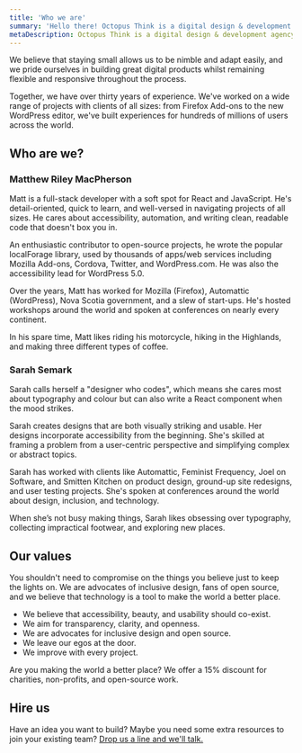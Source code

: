 ```yaml
---
title: 'Who we are'
summary: 'Hello there! Octopus Think is a digital design & development agency based in Scotland.'
metaDescription: Octopus Think is a digital design & development agency based in Scotland. I AM A META. 
---
```


We believe that staying small allows us to be nimble and adapt easily, and we pride ourselves in building great digital products whilst remaining flexible and responsive throughout the process.

Together, we have over thirty years of experience. We've worked on a wide range of projects with clients of all sizes: from Firefox Add-ons to the new WordPress editor, we've built experiences for hundreds of millions of users across the world.

## Who are we?

### Matthew Riley MacPherson

Matt is a full-stack developer with a soft spot for React and JavaScript. He's detail-oriented, quick to learn, and well-versed in navigating projects of all sizes. He cares about accessibility, automation, and writing clean, readable code that doesn't box you in.

An enthusiastic contributor to open-source projects, he wrote the popular localForage library, used by thousands of apps/web services including Mozilla Add-ons, Cordova, Twitter, and WordPress.com. He was also the accessibility lead for WordPress 5.0.

Over the years, Matt has worked for Mozilla (Firefox), Automattic (WordPress), Nova Scotia government, and a slew of start-ups. He's hosted workshops around the world and spoken at conferences on nearly every continent.

In his spare time, Matt likes riding his motorcycle, hiking in the Highlands, and making three different types of coffee.

### Sarah Semark

Sarah calls herself a "designer who codes", which means she cares most about typography and colour but can also write a React component when the mood strikes.

Sarah creates designs that are both visually striking and usable. Her designs incorporate accessibility from the beginning. She's skilled at framing a problem from a user-centric perspective and simplifying complex or abstract topics.

Sarah has worked with clients like Automattic, Feminist Frequency, Joel on Software, and Smitten Kitchen on product design, ground-up site redesigns, and user testing projects. She's spoken at conferences around the world about design, inclusion, and technology.

When she’s not busy making things, Sarah likes obsessing over typography, collecting impractical footwear, and exploring new places.

## Our values

You shouldn't need to compromise on the things you believe just to keep the lights on. We are advocates of inclusive design, fans of open source, and we believe that technology is a tool to make the world a better place.

- We believe that accessibility, beauty, and usability should co-exist.
- We aim for transparency, clarity, and openness.
- We are advocates for inclusive design and open source.
- We leave our egos at the door.
- We improve with every project.

Are you making the world a better place? We offer a 15% discount for charities, non-profits, and open-source work.

## Hire us

Have an idea you want to build? Maybe you need some extra resources to join your existing team? [Drop us a line and we'll talk.](/contact)
